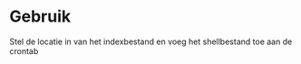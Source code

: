 Gebruik
=======
Stel de locatie in van het indexbestand
en voeg het shellbestand toe aan de crontab
